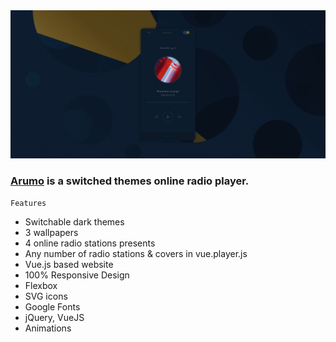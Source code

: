 <img src="preview/pic.jpg">

### [Arumo](https://arumo.vercel.app/) is a switched themes online radio player. ###

```
Features
```

- Switchable dark themes
- 3 wallpapers
- 4 online radio stations presents
- Any number of radio stations & covers in vue.player.js
- Vue.js based website
- 100% Responsive Design
- Flexbox
- SVG icons 
- Google Fonts
- jQuery, VueJS
- Animations
